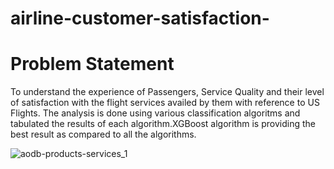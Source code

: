 # airline-customer-satisfaction-

# Problem Statement

To understand the experience of Passengers, Service Quality and their level of satisfaction with the flight services availed by them with reference to US Flights.
The analysis is done using various classification algoritms and tabulated the results of each algorithm.XGBoost algorithm is providing the best result as compared to all the algorithms. 

![aodb-products-services_1](https://user-images.githubusercontent.com/41043701/141990590-099a7345-ef5b-40d0-a01b-ed3ca9c2456f.jpg)
